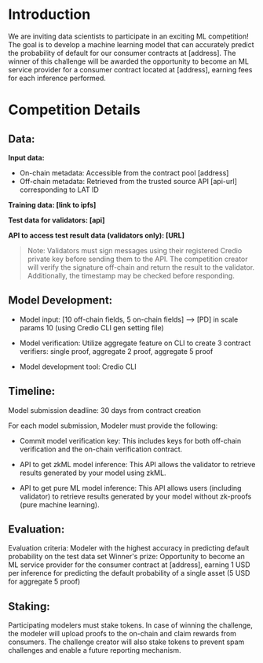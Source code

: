 # Introduction
We are inviting data scientists to participate in an exciting ML competition! The goal is to develop a machine learning model that can accurately predict the probability of default for our consumer contracts at [address]. The winner of this challenge will be awarded the opportunity to become an ML service provider for a consumer contract located at [address], earning fees for each inference performed.

# Competition Details
## Data:

**Input data:**
- On-chain metadata: Accessible from the contract pool [address]
- Off-chain metadata: Retrieved from the trusted source API [api-url] corresponding to LAT ID

**Training data: [link to ipfs]** 

**Test data for validators: [api]** 

**API to access test result data (validators only): [URL]** 

> Note: Validators must sign messages using their registered Credio private key before sending them to the API. The competition creator will verify the signature off-chain and return the result to the validator. Additionally, the timestamp may be checked before responding.

## Model Development:

- Model input: [10 off-chain fields, 5 on-chain fields] --> [PD] in scale params 10 (using Credio CLI gen setting file)

- Model verification: Utilize aggregate feature on CLI to create 3 contract verifiers: single proof, aggregate 2 proof, aggregate 5 proof

- Model development tool: Credio CLI

## Timeline:
Model submission deadline: 30 days from contract creation

For each model submission, Modeler must provide the following:

- Commit model verification key: This includes keys for both off-chain verification and the on-chain verification contract.

- API to get zkML model inference: This API allows the validator to retrieve results generated by your model using zkML.

- API to get pure ML model inference: This API allows users (including validator) to retrieve results generated by your model without zk-proofs (pure machine learning).

## Evaluation:
Evaluation criteria: Modeler with the highest accuracy in predicting default probability on the test data set
Winner's prize: Opportunity to become an ML service provider for the consumer contract at [address], earning 1 USD per inference for predicting the default probability of a single asset (5 USD for aggregate 5 proof)

## Staking:
Participating modelers must stake tokens. In case of winning the challenge, the modeler will upload proofs to the on-chain and claim rewards from consumers.
The challenge creator will also stake tokens to prevent spam challenges and enable a future reporting mechanism.

